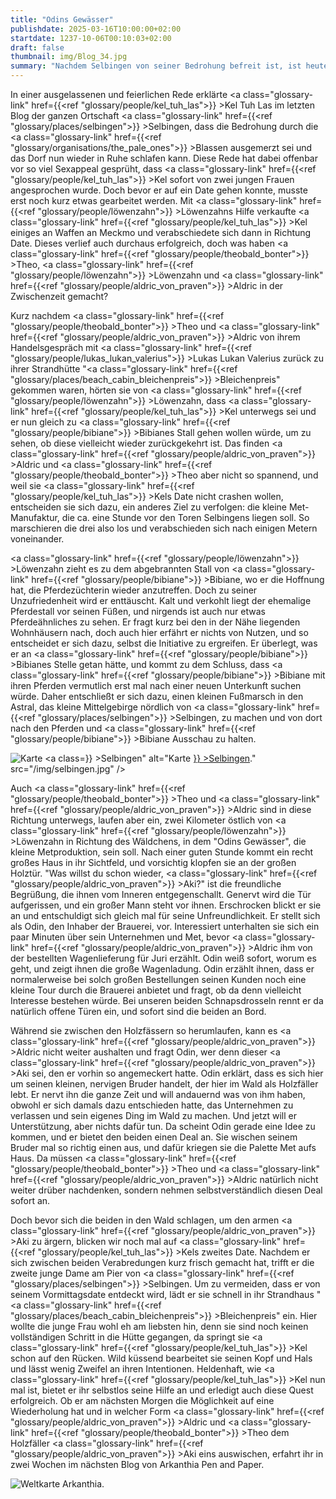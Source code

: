 ```yaml
---
title: "Odins Gewässer"
publishdate: 2025-03-16T10:00:00+02:00
startdate: 1237-10-06T00:10:03+02:00
draft: false
thumbnail: img/Blog_34.jpg
summary: "Nachdem Selbingen von seiner Bedrohung befreit ist, ist heute mal etwas Zeit für Freizeit. Daher machen sich Aldric und Theo  auf den Weg zur legendären Met-Manufaktur 'Odins Gewässer' – auf der Suche nach gutem Met und einem verlockenden Deal. Unterdessen durchstreift Löwenzahn die Gegend auf der Suche nach Bibiane und ihren Pferden... und Kel? Der widmet sich einer ganz anderen 'Quest':"
---
```


In einer ausgelassenen und feierlichen Rede erklärte <a class="glossary-link" href={{<ref "glossary/people/kel_tuh_las">}} >Kel Tuh Las</a> im letzten Blog der ganzen Ortschaft <a class="glossary-link" href={{<ref "glossary/places/selbingen">}} >Selbingen</a>, dass die Bedrohung durch die <a class="glossary-link" href={{<ref "glossary/organisations/the_pale_ones">}} >Blassen</a> ausgemerzt sei und das Dorf nun wieder in Ruhe schlafen kann. Diese Rede hat dabei offenbar vor so viel Sexappeal gesprüht, dass <a class="glossary-link" href={{<ref "glossary/people/kel_tuh_las">}} >Kel</a> sofort von zwei jungen Frauen angesprochen wurde. Doch bevor er auf ein Date gehen konnte, musste erst noch kurz etwas gearbeitet werden. Mit <a class="glossary-link" href={{<ref "glossary/people/löwenzahn">}} >Löwenzahns</a> Hilfe verkaufte <a class="glossary-link" href={{<ref "glossary/people/kel_tuh_las">}} >Kel</a> einiges an Waffen an Meckmo und verabschiedete sich dann in Richtung Date. Dieses verlief auch durchaus erfolgreich, doch was haben <a class="glossary-link" href={{<ref "glossary/people/theobald_bonter">}} >Theo</a>, <a class="glossary-link" href={{<ref "glossary/people/löwenzahn">}} >Löwenzahn</a> und <a class="glossary-link" href={{<ref "glossary/people/aldric_von_praven">}} >Aldric</a> in der Zwischenzeit gemacht?

Kurz nachdem <a class="glossary-link" href={{<ref "glossary/people/theobald_bonter">}} >Theo</a> und <a class="glossary-link" href={{<ref "glossary/people/aldric_von_praven">}} >Aldric</a> von ihrem Handelsgespräch mit <a class="glossary-link" href={{<ref "glossary/people/lukas_lukan_valerius">}} >Lukas Lukan Valerius</a> zurück zu ihrer Strandhütte "<a class="glossary-link" href={{<ref "glossary/places/beach_cabin_bleichenpreis">}} >Bleichenpreis</a>" gekommen waren, hörten sie von <a class="glossary-link" href={{<ref "glossary/people/löwenzahn">}} >Löwenzahn</a>, dass <a class="glossary-link" href={{<ref "glossary/people/kel_tuh_las">}} >Kel</a> unterwegs sei und er nun gleich zu <a class="glossary-link" href={{<ref "glossary/people/bibiane">}} >Bibianes</a> Stall gehen wollen würde, um zu sehen, ob diese vielleicht wieder zurückgekehrt ist. Das finden <a class="glossary-link" href={{<ref "glossary/people/aldric_von_praven">}} >Aldric</a> und <a class="glossary-link" href={{<ref "glossary/people/theobald_bonter">}} >Theo</a> aber nicht so spannend, und weil sie <a class="glossary-link" href={{<ref "glossary/people/kel_tuh_las">}} >Kels</a> Date nicht crashen wollen, entscheiden sie sich dazu, ein anderes Ziel zu verfolgen: die kleine Met-Manufaktur, die ca. eine Stunde vor den Toren Selbingens liegen soll. So marschieren die drei also los und verabschieden sich nach einigen Metern voneinander.

<a class="glossary-link" href={{<ref "glossary/people/löwenzahn">}} >Löwenzahn</a> zieht es zu dem abgebrannten Stall von <a class="glossary-link" href={{<ref "glossary/people/bibiane">}} >Bibiane</a>, wo er die Hoffnung hat, die Pferdezüchterin wieder anzutreffen. Doch zu seiner Unzufriedenheit wird er enttäuscht. Kalt und verkohlt liegt der ehemalige Pferdestall vor seinen Füßen, und nirgends ist auch nur etwas Pferdeähnliches zu sehen. Er fragt kurz bei den in der Nähe liegenden Wohnhäusern nach, doch auch hier erfährt er nichts von Nutzen, und so entscheidet er sich dazu, selbst die Initiative zu ergreifen. Er überlegt, was er an <a class="glossary-link" href={{<ref "glossary/people/bibiane">}} >Bibianes</a> Stelle getan hätte, und kommt zu dem Schluss, dass <a class="glossary-link" href={{<ref "glossary/people/bibiane">}} >Bibiane</a> mit ihren Pferden vermutlich erst mal nach einer neuen Unterkunft suchen würde. Daher entschließt er sich dazu, einen kleinen Fußmarsch in den Astral, das kleine Mittelgebirge nördlich von <a class="glossary-link" href={{<ref "glossary/places/selbingen">}} >Selbingen</a>, zu machen und von dort nach den Pferden und <a class="glossary-link" href={{<ref "glossary/people/bibiane">}} >Bibiane</a> Ausschau zu halten.

<div class="img-max center">
  <img class="img-fluid" title="Karte <a class="glossary-link" href={{<ref "glossary/places/selbingen">}} >Selbingen</a>" alt="Karte <a class="glossary-link" href={{<ref "glossary/places/selbingen">}} >Selbingen</a>." src="/img/selbingen.jpg" />
</div>

Auch <a class="glossary-link" href={{<ref "glossary/people/theobald_bonter">}} >Theo</a> und <a class="glossary-link" href={{<ref "glossary/people/aldric_von_praven">}} >Aldric</a> sind in diese Richtung unterwegs, laufen aber ein, zwei Kilometer östlich von <a class="glossary-link" href={{<ref "glossary/people/löwenzahn">}} >Löwenzahn</a> in Richtung des Wäldchens, in dem "Odins Gewässer", die kleine Metproduktion, sein soll. Nach einer guten Stunde kommt ein recht großes Haus in ihr Sichtfeld, und vorsichtig klopfen sie an der großen Holztür. "Was willst du schon wieder, <a class="glossary-link" href={{<ref "glossary/people/aldric_von_praven">}} >Aki</a>?" ist die freundliche Begrüßung, die ihnen vom Inneren entgegenschallt. Genervt wird die Tür aufgerissen, und ein großer Mann steht vor ihnen. Erschrocken blickt er sie an und entschuldigt sich gleich mal für seine Unfreundlichkeit. Er stellt sich als Odin, den Inhaber der Brauerei, vor. Interessiert unterhalten sie sich ein paar Minuten über sein Unternehmen und Met, bevor <a class="glossary-link" href={{<ref "glossary/people/aldric_von_praven">}} >Aldric</a> ihm von der bestellten Wagenlieferung für Juri erzählt. Odin weiß sofort, worum es geht, und zeigt ihnen die große Wagenladung. Odin erzählt ihnen, dass er normalerweise bei solch großen Bestellungen seinen Kunden noch eine kleine Tour durch die Brauerei anbietet und fragt, ob da denn vielleicht Interesse bestehen würde. Bei unseren beiden Schnapsdrosseln rennt er da natürlich offene Türen ein, und sofort sind die beiden an Bord.

Während sie zwischen den Holzfässern so herumlaufen, kann es <a class="glossary-link" href={{<ref "glossary/people/aldric_von_praven">}} >Aldric</a> nicht weiter aushalten und fragt Odin, wer denn dieser <a class="glossary-link" href={{<ref "glossary/people/aldric_von_praven">}} >Aki</a> sei, den er vorhin so angemeckert hatte. Odin erklärt, dass es sich hier um seinen kleinen, nervigen Bruder handelt, der hier im Wald als Holzfäller lebt. Er nervt ihn die ganze Zeit und will andauernd was von ihm haben, obwohl er sich damals dazu entschieden hatte, das Unternehmen zu verlassen und sein eigenes Ding im Wald zu machen. Und jetzt will er Unterstützung, aber nichts dafür tun. Da scheint Odin gerade eine Idee zu kommen, und er bietet den beiden einen Deal an. Sie wischen seinem Bruder mal so richtig einen aus, und dafür kriegen sie die Palette Met aufs Haus. Da müssen <a class="glossary-link" href={{<ref "glossary/people/theobald_bonter">}} >Theo</a> und <a class="glossary-link" href={{<ref "glossary/people/aldric_von_praven">}} >Aldric</a> natürlich nicht weiter drüber nachdenken, sondern nehmen selbstverständlich diesen Deal sofort an.

Doch bevor sich die beiden in den Wald schlagen, um den armen <a class="glossary-link" href={{<ref "glossary/people/aldric_von_praven">}} >Aki</a> zu ärgern, blicken wir noch mal auf <a class="glossary-link" href={{<ref "glossary/people/kel_tuh_las">}} >Kels</a> zweites Date. Nachdem er sich zwischen beiden Verabredungen kurz frisch gemacht hat, trifft er die zweite junge Dame am Pier von <a class="glossary-link" href={{<ref "glossary/places/selbingen">}} >Selbingen</a>. Um zu vermeiden, dass er von seinem Vormittagsdate entdeckt wird, lädt er sie schnell in ihr Strandhaus "<a class="glossary-link" href={{<ref "glossary/places/beach_cabin_bleichenpreis">}} >Bleichenpreis</a>" ein. Hier wollte die junge Frau wohl eh am liebsten hin, denn sie sind noch keinen vollständigen Schritt in die Hütte gegangen, da springt sie <a class="glossary-link" href={{<ref "glossary/people/kel_tuh_las">}} >Kel</a> schon auf den Rücken. Wild küssend bearbeitet sie seinen Kopf und Hals und lässt wenig Zweifel an ihren Intentionen. Heldenhaft, wie <a class="glossary-link" href={{<ref "glossary/people/kel_tuh_las">}} >Kel</a> nun mal ist, bietet er ihr selbstlos seine Hilfe an und erledigt auch diese Quest erfolgreich. Ob er am nächsten Morgen die Möglichkeit auf eine Wiederholung hat und in welcher Form <a class="glossary-link" href={{<ref "glossary/people/aldric_von_praven">}} >Aldric</a> und <a class="glossary-link" href={{<ref "glossary/people/theobald_bonter">}} >Theo</a> dem Holzfäller <a class="glossary-link" href={{<ref "glossary/people/aldric_von_praven">}} >Aki</a> eins auswischen, erfahrt ihr in zwei Wochen im nächsten Blog von Arkanthia Pen and Paper.

<div class="img-max center">
  <img class="img-fluid" title="Weltkarte Arkanthia" alt="Weltkarte Arkanthia." src="/img/Arkanthia_Full_Map_Selbingen_Astral_und_Aki.jpg" />
</div>
